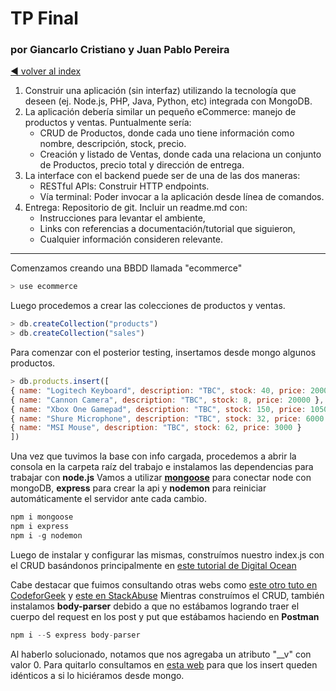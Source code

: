 # TP Final
### por Giancarlo Cristiano y Juan Pablo Pereira

[:arrow_backward: volver al index](../README.md)

1. Construir una aplicación (sin interfaz) utilizando la tecnología que deseen (ej. Node.js, PHP, Java, Python, etc) integrada con MongoDB.
2. La aplicación debería similar un pequeño eCommerce: manejo de productos y ventas. Puntualmente sería:
    - CRUD de Productos, donde cada uno tiene información como nombre, descripción, stock, precio.
    - Creación y listado de Ventas, donde cada una relaciona un conjunto de Productos, precio total y dirección de entrega.
3. La interface con el backend puede ser de una de las dos maneras:
    - RESTful APIs: Construir HTTP endpoints.
    - Vía terminal: Poder invocar a la aplicación desde línea de comandos.
4. Entrega: Repositorio de git. Incluir un readme.md con:
    - Instrucciones para levantar el ambiente,
    - Links con referencias a documentación/tutorial que siguieron,
    - Cualquier información consideren relevante.

---------------------------------------------------------------------------------------------------

Comenzamos creando una BBDD llamada "ecommerce"

   ```js
   > use ecommerce
   ```
Luego procedemos a crear las colecciones de productos y ventas.

   ```js
   > db.createCollection("products")
   > db.createCollection("sales")
   ```
Para comenzar con el posterior testing, insertamos desde mongo algunos productos.

   ```js
   > db.products.insert([
   { name: "Logitech Keyboard", description: "TBC", stock: 40, price: 2000 },
   { name: "Cannon Camera", description: "TBC", stock: 8, price: 20000 },
   { name: "Xbox One Gamepad", description: "TBC", stock: 150, price: 10500 },
   { name: "Shure Microphone", description: "TBC", stock: 32, price: 6000 },
   { name: "MSI Mouse", description: "TBC", stock: 62, price: 3000 }
   ])
   ```

Una vez que tuvimos la base con info cargada, procedemos a abrir la consola en la carpeta raíz del trabajo e instalamos las dependencias para trabajar con **node.js**
Vamos a utilizar [**mongoose**](https://mongoosejs.com/) para conectar node con mongoDB, **express** para crear la api y **nodemon** para reiniciar automáticamente el servidor ante cada cambio.

   ```js
   npm i mongoose
   npm i express
   npm i -g nodemon
   ```

Luego de instalar y configurar las mismas, construímos nuestro index.js con el CRUD basándonos principalmente en [este tutorial de Digital Ocean](https://www.digitalocean.com/community/tutorials/nodejs-crud-operations-mongoose-mongodb-atlas)

Cabe destacar que fuimos consultando otras webs como [este otro tuto en CodeforGeek](https://codeforgeek.com/handle-get-post-request-express-4/) y [este en StackAbuse](https://stackabuse.com/get-http-post-body-in-express-js/)
Mientras construímos el CRUD, también instalamos **body-parser** debido a que no estábamos logrando traer el cuerpo del request en los post y put que estábamos haciendo en **Postman**

   ```js
   npm i --S express body-parser
   ```

Al haberlo solucionado, notamos que nos agregaba un atributo "__v" con valor 0. Para quitarlo consultamos en [esta web](https://stackoverflow.com/questions/12495891/what-is-the-v-field-in-mongoose) para que los insert queden idénticos a si lo hiciéramos desde mongo.


